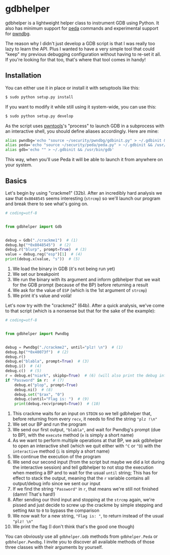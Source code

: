 # gdbhelper
gdbhelper is a lightweight helper class to instrument GDB using Python. It also has minimum support for [peda](https://github.com/longld/peda)
commands and experimental support for [pwndbg](https://github.com/zachriggle/pwndbg).

The reason why I didn't just develop a GDB script is that I was really too lazy to learn the API. Plus I wanted to have
a very simple tool that could "keep" my previous debugging configuration without having to re-set it all. If you're
looking for that too, that's where that tool comes in handy!

## Installation
You can either use it in place or install it with setuptools like this:
```bash
$ sudo python setup.py install
```
If you want to modify it while still using it system-wide, you can use this:
```bash
$ sudo python setup.py develop
```
As the script uses [pwntools](https://github.com/Gallopsled/pwntools)'s "process" to launch GDB in a subprocess with an
interactive shell, you should define aliases accordingly. Here are mine:
```bash
alias pwndbg='echo "source ~/security/pwndbg/gdbinit.py" > ~/.gdbinit && /usr/bin/gdb'
alias peda='echo "source ~/security/peda/peda.py" > ~/.gdbinit && /usr/bin/gdb'
alias gdb='echo "" > ~/.gdbinit && /usr/bin/gdb'
```
This way, when you'll use Peda it will be able to launch it from anywhere on your system.

## Basics
Let's begin by using "crackme1" (32b). After an incredibly hard analysis we saw that `0x8048545` seems interesting
(`strcmp`) so we'll launch our program and break there to see what's going on.
```python
# coding=utf-8


from gdbhelper import Gdb


debug = Gdb("./crackme1")  # (1)
debug.bp("*0x8048545")  # (2)
debug.r("blurp", prompt=True)  # (3)
value = debug.reg("esp")[1]  # (4)
print(debug.x(value, "s"))  # (5)

```
1. We load the binary in GDB (it's not being run yet)
2. We set our breakpoint
3. We run the binary with its argument and inform gdbhelper that we wait for the GDB prompt (because of the BP) before
returning a result
4. We ask for the value of `ESP` (which is the 1st argument of `strcmp`)
5. We print it's value and voilà!

Let's now try with the "crackme2" (64b). After a quick analysis, we've come to that script (which is a nonsense but
that for the sake of the example):
```python
# coding=utf-8


from gdbhelper import Pwndbg


debug = Pwndbg("./crackme2", until="plz! \n")  # (1)
debug.bp("*0x40073f")  # (2)
debug.r()
debug.e("blabla", prompt=True)  # (3)
debug.i()  # (4)
debug.c()  # (5)
r = debug.e("niark", skipbp=True)  # (6) (will also print the debug info)
if "Password" in r:  # (7)
    debug.e("plop", prompt=True)
    debug.ni()  # (8)
    debug.set("$rax", "0")
    debug.c(until="Flag is: ")  # (9)
    print(debug.recv(prompt=True))  # (10)

```
1. This crackme waits for an input on `STDIN` so we tell gdbhelper that, before returning from every `recv`, it needs to
find the string `"plz !\n"`
2. We set our BP and run the program
3. We send our first output, `"blabla"`, and wait for Pwndbg's prompt (due to BP), with the `execute` method (`e` is
simply a short name)
4. As we want to perform multiple operations at that BP, we ask gdbhelper to open an interactive shell (which we quit
either with `^C` or `^D`) with the `interactive` method (`i` is simply a short name)
5. We continue the execution of the program
6. We send our second input (from the script but maybe we did a lot during the interactive session) and tell gdbhelper
to not stop the execution when meeting a BP and to wait for the usual `until` string; This has for effect to stack the
output, meaning that the `r` variable contains all output/debug info since we sent our input
7. If we find the string `"Password"` in `r`, that means we're still not finished (damn! That's hard!)
8. After sending our third input and stopping at the `strcmp` again, we're pissed and just decide to screw up the
crackme by simple stepping and setting `RAX` to `0` to bypass the comparison
9. We now wait for a new string, `"Flag is: "`, to return instead of the usual `"plz! \n"`
10. We print the flag (I don't think that's the good one though)

You can obviously use all `gdbhelper.Gdb` methods from `gdbhelper.Peda` or `gdbhelper.Pwndbg`. I invite you to discover
all available methods of those three classes with their arguments by yourself.